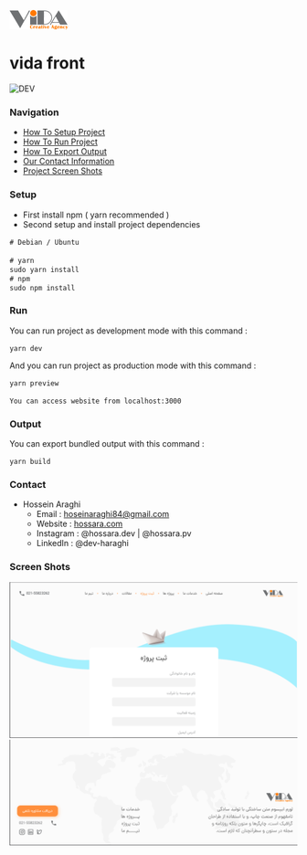 ![Vida](./src/assets/img/brand/logo.png)
# vida front
![DEV](https://img.shields.io/badge/DEV-v1.1.0-red)

### Navigation
- [How To Setup Project](#setup)
- [How To Run Project](#run)
- [How To Export Output](#output)
- [Our Contact Information](#contact)
- [Project Screen Shots](#screen-shots)

### Setup
- First install npm ( yarn recommended )
- Second setup and install project dependencies
```shell
# Debian / Ubuntu

# yarn
sudo yarn install
# npm
sudo npm install
```

### Run
You can run project as development mode with this command :
```shell
yarn dev
```
And you can run project as production mode with this command :
```shell
yarn preview
```

`You can access website from localhost:3000`

### Output
You can export bundled output with this command :
```shell
yarn build
```

### Contact
- Hossein Araghi
  - Email : hoseinaraghi84@gmail.com
  - Website : [hossara.com](https://hossara.com)
  - Instagram : @hossara.dev | @hossara.pv
  - LinkedIn : @dev-haraghi

### Screen Shots
![Screen Shot1](./screenshots/p1.png)
![Screen Shot2](./screenshots/p2.png)